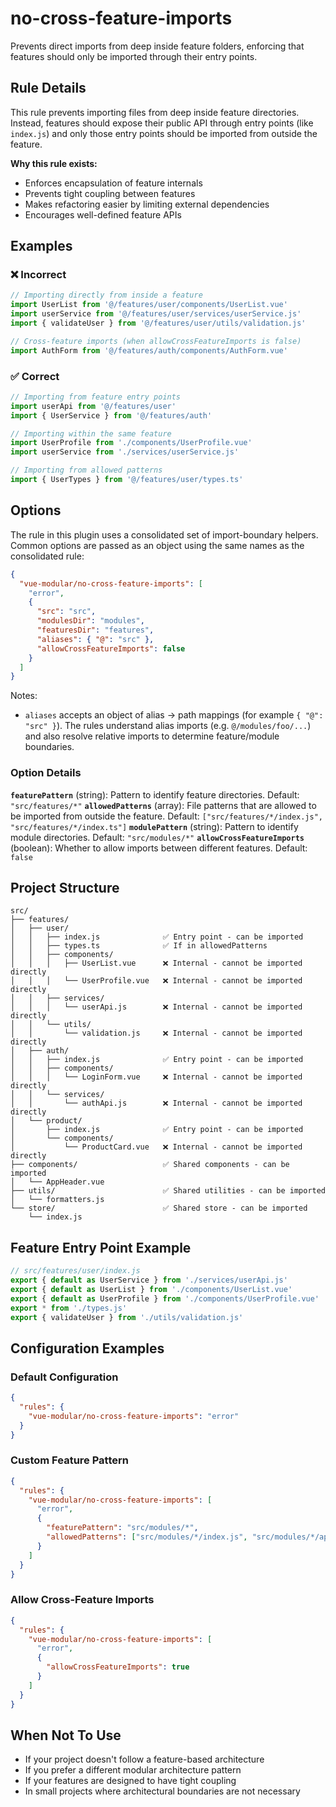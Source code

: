 # no-cross-feature-imports

Prevents direct imports from deep inside feature folders, enforcing that features should only be imported through their entry points.

## Rule Details

This rule prevents importing files from deep inside feature directories. Instead, features should expose their public API through entry points (like `index.js`) and only those entry points should be imported from outside the feature.

**Why this rule exists:**

- Enforces encapsulation of feature internals
- Prevents tight coupling between features
- Makes refactoring easier by limiting external dependencies
- Encourages well-defined feature APIs

## Examples

### ❌ Incorrect

```javascript
// Importing directly from inside a feature
import UserList from '@/features/user/components/UserList.vue'
import userService from '@/features/user/services/userService.js'
import { validateUser } from '@/features/user/utils/validation.js'

// Cross-feature imports (when allowCrossFeatureImports is false)
import AuthForm from '@/features/auth/components/AuthForm.vue'
```

### ✅ Correct

```javascript
// Importing from feature entry points
import userApi from '@/features/user'
import { UserService } from '@/features/auth'

// Importing within the same feature
import UserProfile from './components/UserProfile.vue'
import userService from './services/userService.js'

// Importing from allowed patterns
import { UserTypes } from '@/features/user/types.ts'
```

## Options

The rule in this plugin uses a consolidated set of import-boundary helpers. Common options are passed as an object using the same names as the consolidated rule:

```json
{
  "vue-modular/no-cross-feature-imports": [
    "error",
    {
      "src": "src",
      "modulesDir": "modules",
      "featuresDir": "features",
      "aliases": { "@": "src" },
      "allowCrossFeatureImports": false
    }
  ]
}
```

Notes:

- `aliases` accepts an object of alias -> path mappings (for example `{ "@": "src" }`). The rules understand alias imports (e.g. `@/modules/foo/...`) and also resolve relative imports to determine feature/module boundaries.

### Option Details

**`featurePattern`** (string): Pattern to identify feature directories. Default: `"src/features/*"`
**`allowedPatterns`** (array): File patterns that are allowed to be imported from outside the feature. Default: `["src/features/*/index.js", "src/features/*/index.ts"]`
**`modulePattern`** (string): Pattern to identify module directories. Default: `"src/modules/*"`
**`allowCrossFeatureImports`** (boolean): Whether to allow imports between different features. Default: `false`

## Project Structure

```
src/
├── features/
│   ├── user/
│   │   ├── index.js              ✅ Entry point - can be imported
│   │   ├── types.ts              ✅ If in allowedPatterns
│   │   ├── components/
│   │   │   ├── UserList.vue      ❌ Internal - cannot be imported directly
│   │   │   └── UserProfile.vue   ❌ Internal - cannot be imported directly
│   │   ├── services/
│   │   │   └── userApi.js        ❌ Internal - cannot be imported directly
│   │   └── utils/
│   │       └── validation.js     ❌ Internal - cannot be imported directly
│   ├── auth/
│   │   ├── index.js              ✅ Entry point - can be imported
│   │   ├── components/
│   │   │   └── LoginForm.vue     ❌ Internal - cannot be imported directly
│   │   └── services/
│   │       └── authApi.js        ❌ Internal - cannot be imported directly
│   └── product/
│       ├── index.js              ✅ Entry point - can be imported
│       └── components/
│           └── ProductCard.vue   ❌ Internal - cannot be imported directly
├── components/                   ✅ Shared components - can be imported
│   └── AppHeader.vue
├── utils/                        ✅ Shared utilities - can be imported
│   └── formatters.js
└── store/                        ✅ Shared store - can be imported
    └── index.js
```

## Feature Entry Point Example

```javascript
// src/features/user/index.js
export { default as UserService } from './services/userApi.js'
export { default as UserList } from './components/UserList.vue'
export { default as UserProfile } from './components/UserProfile.vue'
export * from './types.js'
export { validateUser } from './utils/validation.js'
```

## Configuration Examples

### Default Configuration

```json
{
  "rules": {
    "vue-modular/no-cross-feature-imports": "error"
  }
}
```

### Custom Feature Pattern

```json
{
  "rules": {
    "vue-modular/no-cross-feature-imports": [
      "error",
      {
        "featurePattern": "src/modules/*",
        "allowedPatterns": ["src/modules/*/index.js", "src/modules/*/api.js", "src/modules/*/types.ts"]
      }
    ]
  }
}
```

### Allow Cross-Feature Imports

```json
{
  "rules": {
    "vue-modular/no-cross-feature-imports": [
      "error",
      {
        "allowCrossFeatureImports": true
      }
    ]
  }
}
```

## When Not To Use

- If your project doesn't follow a feature-based architecture
- If you prefer a different modular architecture pattern
- If your features are designed to have tight coupling
- In small projects where architectural boundaries are not necessary
